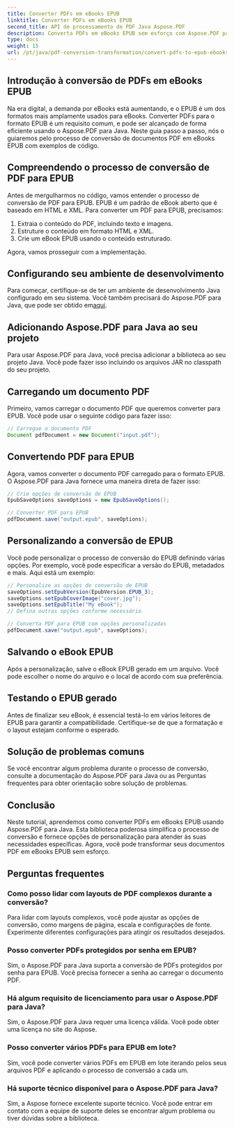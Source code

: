 ```yaml
---
title: Converter PDFs em eBooks EPUB
linktitle: Converter PDFs em eBooks EPUB
second_title: API de processamento de PDF Java Aspose.PDF
description: Converta PDFs em eBooks EPUB sem esforço com Aspose.PDF para Java. Aprenda conversão de PDF para EPUB passo a passo e perguntas frequentes.
type: docs
weight: 15
url: /pt/java/pdf-conversion-transformation/convert-pdfs-to-epub-ebooks/
---
```


## Introdução à conversão de PDFs em eBooks EPUB

Na era digital, a demanda por eBooks está aumentando, e o EPUB é um dos formatos mais amplamente usados para eBooks. Converter PDFs para o formato EPUB é um requisito comum, e pode ser alcançado de forma eficiente usando o Aspose.PDF para Java. Neste guia passo a passo, nós o guiaremos pelo processo de conversão de documentos PDF em eBooks EPUB com exemplos de código.

## Compreendendo o processo de conversão de PDF para EPUB

Antes de mergulharmos no código, vamos entender o processo de conversão de PDF para EPUB. EPUB é um padrão de eBook aberto que é baseado em HTML e XML. Para converter um PDF para EPUB, precisamos:

1. Extraia o conteúdo do PDF, incluindo texto e imagens.
2. Estruture o conteúdo em formato HTML e XML.
3. Crie um eBook EPUB usando o conteúdo estruturado.

Agora, vamos prosseguir com a implementação.

## Configurando seu ambiente de desenvolvimento

 Para começar, certifique-se de ter um ambiente de desenvolvimento Java configurado em seu sistema. Você também precisará do Aspose.PDF para Java, que pode ser obtido em[aqui](https://releases.aspose.com/pdf/java/).

## Adicionando Aspose.PDF para Java ao seu projeto

Para usar Aspose.PDF para Java, você precisa adicionar a biblioteca ao seu projeto Java. Você pode fazer isso incluindo os arquivos JAR no classpath do seu projeto.

## Carregando um documento PDF

Primeiro, vamos carregar o documento PDF que queremos converter para EPUB. Você pode usar o seguinte código para fazer isso:

```java
// Carregue o documento PDF
Document pdfDocument = new Document("input.pdf");
```

## Convertendo PDF para EPUB

Agora, vamos converter o documento PDF carregado para o formato EPUB. O Aspose.PDF para Java fornece uma maneira direta de fazer isso:

```java
// Crie opções de conversão de EPUB
EpubSaveOptions saveOptions = new EpubSaveOptions();

// Converter PDF para EPUB
pdfDocument.save("output.epub", saveOptions);
```

## Personalizando a conversão de EPUB

Você pode personalizar o processo de conversão do EPUB definindo várias opções. Por exemplo, você pode especificar a versão do EPUB, metadados e mais. Aqui está um exemplo:

```java
// Personalize as opções de conversão de EPUB
saveOptions.setEpubVersion(EpubVersion.EPUB_3);
saveOptions.setEpubCoverImage("cover.jpg");
saveOptions.setEpubTitle("My eBook");
// Defina outras opções conforme necessário

// Converta PDF para EPUB com opções personalizadas
pdfDocument.save("output.epub", saveOptions);
```

## Salvando o eBook EPUB

Após a personalização, salve o eBook EPUB gerado em um arquivo. Você pode escolher o nome do arquivo e o local de acordo com sua preferência.

## Testando o EPUB gerado

Antes de finalizar seu eBook, é essencial testá-lo em vários leitores de EPUB para garantir a compatibilidade. Certifique-se de que a formatação e o layout estejam conforme o esperado.

## Solução de problemas comuns

Se você encontrar algum problema durante o processo de conversão, consulte a documentação do Aspose.PDF para Java ou as Perguntas frequentes para obter orientação sobre solução de problemas.

## Conclusão

Neste tutorial, aprendemos como converter PDFs em eBooks EPUB usando Aspose.PDF para Java. Esta biblioteca poderosa simplifica o processo de conversão e fornece opções de personalização para atender às suas necessidades específicas. Agora, você pode transformar seus documentos PDF em eBooks EPUB sem esforço.

## Perguntas frequentes

### Como posso lidar com layouts de PDF complexos durante a conversão?

Para lidar com layouts complexos, você pode ajustar as opções de conversão, como margens de página, escala e configurações de fonte. Experimente diferentes configurações para atingir os resultados desejados.

### Posso converter PDFs protegidos por senha em EPUB?

Sim, o Aspose.PDF para Java suporta a conversão de PDFs protegidos por senha para EPUB. Você precisa fornecer a senha ao carregar o documento PDF.

### Há algum requisito de licenciamento para usar o Aspose.PDF para Java?

Sim, o Aspose.PDF para Java requer uma licença válida. Você pode obter uma licença no site do Aspose.

### Posso converter vários PDFs para EPUB em lote?

Sim, você pode converter vários PDFs em EPUB em lote iterando pelos seus arquivos PDF e aplicando o processo de conversão a cada um.

### Há suporte técnico disponível para o Aspose.PDF para Java?

Sim, a Aspose fornece excelente suporte técnico. Você pode entrar em contato com a equipe de suporte deles se encontrar algum problema ou tiver dúvidas sobre a biblioteca.